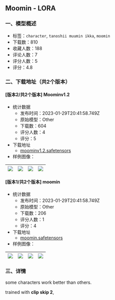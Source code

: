 ## Moomin - LORA
### 一、模型概述

- 标签：`character`, `tanoshii muumin ikka`, `moomin`
- 下载数：810
- 收藏人数：188
- 评论人数：7
- 评分人数：5
- 评分：4.8

### 二、下载地址（共2个版本）

#### [版本2/共2个版本] Moominv1.2

- 统计数据
  - 发布时间：2023-01-29T20:41:58.749Z
  - 原始模型：Other
  - 下载数：604
  - 评分人数：4
  - 评分：5
- 下载地址
  - [moominv1.2.safetensors](https://civitai.com/api/download/models/6513)
- 样例图像：

| <img src="https://image.civitai.com/xG1nkqKTMzGDvpLrqFT7WA/18655e7f-a217-42e0-fd9a-61999de7f000/width=450/58790.jpeg" /> | <img src="https://image.civitai.com/xG1nkqKTMzGDvpLrqFT7WA/04c33e57-e7bd-44b9-9567-18f58ee2af00/width=450/58789.jpeg" /> | <img src="https://image.civitai.com/xG1nkqKTMzGDvpLrqFT7WA/3035d490-252b-46b7-2dc3-84e02da0b700/width=450/58788.jpeg" /> | <img src="https://image.civitai.com/xG1nkqKTMzGDvpLrqFT7WA/af265132-d880-4faf-9d3f-6ae969f2c900/width=450/58787.jpeg" /> |
| ---- | ---- | ---- | ---- |

#### [版本1/共2个版本] moomin

- 统计数据
  - 发布时间：2023-01-29T20:41:58.749Z
  - 原始模型：Other
  - 下载数：206
  - 评分人数：1
  - 评分：4
- 下载地址
  - [moomin.safetensors](https://civitai.com/api/download/models/6249)
- 样例图像：

| <img src="https://image.civitai.com/xG1nkqKTMzGDvpLrqFT7WA/725c42e7-3448-4bb8-5d12-1b78115fd200/width=450/54927.jpeg" /> | <img src="https://image.civitai.com/xG1nkqKTMzGDvpLrqFT7WA/0f783d38-e098-46bc-e070-9fba4c350300/width=450/54963.jpeg" /> | <img src="https://image.civitai.com/xG1nkqKTMzGDvpLrqFT7WA/48adda0b-d896-4682-6df2-3287a932f200/width=450/54962.jpeg" /> | <img src="https://image.civitai.com/xG1nkqKTMzGDvpLrqFT7WA/db6ff8dc-5395-4207-a7c6-a9b9c01fca00/width=450/54961.jpeg" /> |
| ---- | ---- | ---- | ---- |


### 三、详情
<p>some characters work better than others.</p><p>trained with <strong>clip skip 2</strong>, </p>